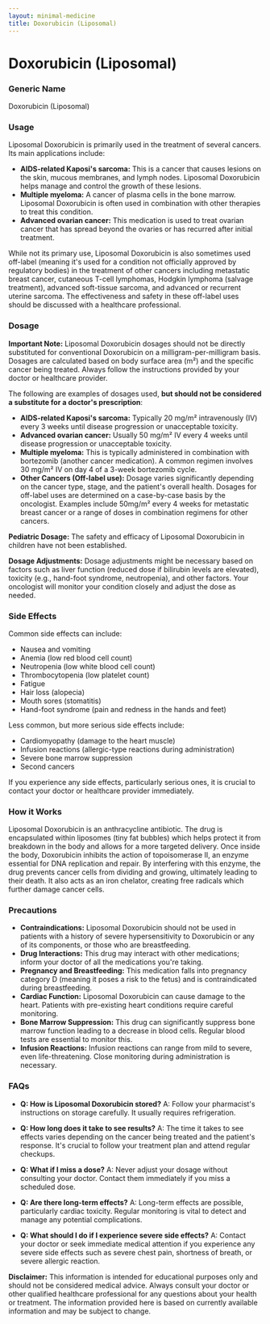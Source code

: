 ```yaml
---
layout: minimal-medicine
title: Doxorubicin (Liposomal)
---
```


# Doxorubicin (Liposomal)
### Generic Name
Doxorubicin (Liposomal)

### Usage
Liposomal Doxorubicin is primarily used in the treatment of several cancers. Its main applications include:

* **AIDS-related Kaposi's sarcoma:** This is a cancer that causes lesions on the skin, mucous membranes, and lymph nodes. Liposomal Doxorubicin helps manage and control the growth of these lesions.
* **Multiple myeloma:** A cancer of plasma cells in the bone marrow.  Liposomal Doxorubicin is often used in combination with other therapies to treat this condition.
* **Advanced ovarian cancer:**  This medication is used to treat ovarian cancer that has spread beyond the ovaries or has recurred after initial treatment.

While not its primary use, Liposomal Doxorubicin is also sometimes used off-label (meaning it's used for a condition not officially approved by regulatory bodies) in the treatment of other cancers including metastatic breast cancer, cutaneous T-cell lymphomas, Hodgkin lymphoma (salvage treatment), advanced soft-tissue sarcoma, and advanced or recurrent uterine sarcoma.  The effectiveness and safety in these off-label uses should be discussed with a healthcare professional.

### Dosage

**Important Note:** Liposomal Doxorubicin dosages should not be directly substituted for conventional Doxorubicin on a milligram-per-milligram basis. Dosages are calculated based on body surface area (m²) and the specific cancer being treated.  Always follow the instructions provided by your doctor or healthcare provider.

The following are examples of dosages used,  **but should not be considered a substitute for a doctor's prescription**:

* **AIDS-related Kaposi's sarcoma:**  Typically 20 mg/m² intravenously (IV) every 3 weeks until disease progression or unacceptable toxicity.
* **Advanced ovarian cancer:** Usually 50 mg/m² IV every 4 weeks until disease progression or unacceptable toxicity.
* **Multiple myeloma:**  This is typically administered in combination with bortezomib (another cancer medication). A common regimen involves 30 mg/m² IV on day 4 of a 3-week bortezomib cycle.
* **Other Cancers (Off-label use):** Dosage varies significantly depending on the cancer type, stage, and the patient's overall health.  Dosages for off-label uses are determined on a case-by-case basis by the oncologist. Examples include 50mg/m² every 4 weeks for metastatic breast cancer or  a range of doses in combination regimens for other cancers.

**Pediatric Dosage:**  The safety and efficacy of Liposomal Doxorubicin in children have not been established.

**Dosage Adjustments:** Dosage adjustments might be necessary based on factors such as liver function (reduced dose if bilirubin levels are elevated), toxicity (e.g., hand-foot syndrome, neutropenia), and other factors.  Your oncologist will monitor your condition closely and adjust the dose as needed.

### Side Effects

Common side effects can include:

* Nausea and vomiting
* Anemia (low red blood cell count)
* Neutropenia (low white blood cell count)
* Thrombocytopenia (low platelet count)
* Fatigue
* Hair loss (alopecia)
* Mouth sores (stomatitis)
* Hand-foot syndrome (pain and redness in the hands and feet)

Less common, but more serious side effects include:

* Cardiomyopathy (damage to the heart muscle)
* Infusion reactions (allergic-type reactions during administration)
*  Severe bone marrow suppression
* Second cancers

If you experience any side effects, particularly serious ones, it is crucial to contact your doctor or healthcare provider immediately.

### How it Works

Liposomal Doxorubicin is an anthracycline antibiotic.  The drug is encapsulated within liposomes (tiny fat bubbles) which helps protect it from breakdown in the body and allows for a more targeted delivery. Once inside the body, Doxorubicin inhibits the action of topoisomerase II, an enzyme essential for DNA replication and repair.  By interfering with this enzyme, the drug prevents cancer cells from dividing and growing, ultimately leading to their death.  It also acts as an iron chelator, creating free radicals which further damage cancer cells.


### Precautions

* **Contraindications:** Liposomal Doxorubicin should not be used in patients with a history of severe hypersensitivity to Doxorubicin or any of its components, or those who are breastfeeding.
* **Drug Interactions:**  This drug may interact with other medications; inform your doctor of all the medications you're taking.
* **Pregnancy and Breastfeeding:**  This medication falls into pregnancy category D (meaning it poses a risk to the fetus) and is contraindicated during breastfeeding.
* **Cardiac Function:**  Liposomal Doxorubicin can cause damage to the heart.  Patients with pre-existing heart conditions require careful monitoring.
* **Bone Marrow Suppression:**  This drug can significantly suppress bone marrow function leading to a decrease in blood cells. Regular blood tests are essential to monitor this.
* **Infusion Reactions:**  Infusion reactions can range from mild to severe, even life-threatening.  Close monitoring during administration is necessary.


### FAQs

* **Q: How is Liposomal Doxorubicin stored?** A:  Follow your pharmacist's instructions on storage carefully. It usually requires refrigeration.

* **Q: How long does it take to see results?** A:  The time it takes to see effects varies depending on the cancer being treated and the patient's response. It's crucial to follow your treatment plan and attend regular checkups.

* **Q: What if I miss a dose?** A:  Never adjust your dosage without consulting your doctor. Contact them immediately if you miss a scheduled dose.

* **Q: Are there long-term effects?** A:  Long-term effects are possible, particularly cardiac toxicity.  Regular monitoring is vital to detect and manage any potential complications.

* **Q:  What should I do if I experience severe side effects?** A:  Contact your doctor or seek immediate medical attention if you experience any severe side effects such as severe chest pain, shortness of breath, or severe allergic reaction.


**Disclaimer:** This information is intended for educational purposes only and should not be considered medical advice.  Always consult your doctor or other qualified healthcare professional for any questions about your health or treatment.  The information provided here is based on currently available information and may be subject to change.
